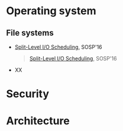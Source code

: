 # Operating system



## File systems

- [Split-Level I/O Scheduling](https://dl.acm.org/doi/pdf/10.1145/2815400.2815421), SOSP'16

  > [Split-Level I/O Scheduling](https://dl.acm.org/doi/pdf/10.1145/2815400.2815421), SOSP'16

- XX



# Security



# Architecture
